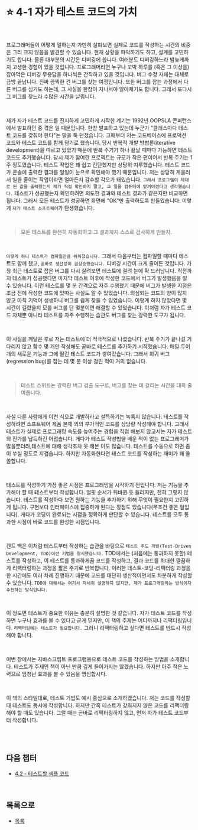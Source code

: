 # :star: 4-1 자가 테스트 코드의 가치

<br>

프로그래머들이 어떻게 일하는지 가만히 살펴보면 실제로 코드를 작성하는 시간의 비중은 그리 크지 않음을 발견할 수 있습니다. 현재 상황을 파악하기도 하고, 설계를 고민하기도 합니다. 물론 대부분의 시간은 디버깅에 씁니다. 여러분도 디버깅하느라 밤늦게까지 고생한 경험이 있을 것입니다. 프로그래머라면 누구나 꼬박 하루를 (혹은 그 이상을) 잡아먹은 디버깅 무용담을 하나씩은 간직하고 있을 것입니다. 버그 수정 자체는 대체로 금방 끝납니다. 진짜 끔찍한 건 버그를 찾는 여정입니다. 또한 버그를 잡는 과정에서 다른 버그를 심기도 하는데, 그 사실을 한참이 지나서야 알아채기도 합니다. 그래서 또다시 그 버그를 찾느라 수많은 시간을 날립니다.

<br>

제가 자가 테스트 코드를 진지하게 고민하게 시작한 계기는 1992년 OOPSLA 콘퍼런스에서 발표하던 중 겪은 일 때문입니다. 한창 발표하고 있는데 누군가 "클래스마다 테스트 코드를 갖춰야 한다"는 말을 툭 던졌습니다. 그때부터 저는 코드베이스에 프로덕션 코드와 테스트 코드를 함께 담기로 했습니다. 당시 반복적 개발 방법론(iterative development)을 따르고 있었기 때문에 반복 주기가 하나 끝날 때마다 가능하면 테스트 코드도 추가했습니다. 당시 제가 참여한 프로젝트는 규모가 작은 편이어서 반복 주기는 1주 정도였습니다. 테스트 작업은 꽤 쉽고 간단했지만 상당히 지루했습니다. 테스트 코드가 콘솔에 출력한 결과를 일일이 눈으로 확인해야 했기 때문입니다. 저는 상당히 게을러서 일을 줄이는 작업이라면 얼마든지 감수할 각오가 돼있습니다. `그래서 프로그램이 제대로 된 값을 출력했는지 제가 직접 확인하지 말고, 그 일을 컴퓨터에 맡겨야겠다고 생각했습니다.` 테스트가 성공했는지 확인하려면 의도한 결과와 테스트 결과가 같은지만 비교하면 됩니다. 그래서 모든 테스트가 성공하면 화면에 "OK"만 출력하도록 만들었습니다. 이렇게 `자가 테스트 소프트웨어`가 탄생했습니다.

<br>

> 모든 테스트를 완전히 자동화하고 그 결과까지 스스로 검사하게 만들자.

<br>

`이렇게 하니 테스트가 컴파일만큼 쉬워졌습니다.` 그래서 다음부터는 컴파일할 때마다 테스트도 함께 했고, `곧바로 생산성이 급상승했습니다.` 디버깅 시간이 크게 줄어든 것입니다. 가장 최근 테스트로 잡은 버그를 다시 살려보면 테스트에 걸려 눈에 확 드러납니다. 직전까지 테스트가 성공했다면 마지막 테스트 이후에 작성한 코드에서 버그가 발생했음을 알 수 있습니다. 이런 테스트를 몇 분 간격으로 자주 수행했기 때문에 버그가 발생한 지점은 조금 전에 작성한 코드에 있따는 사실도 알 수 있었습니다. 의심되는 코드의 양이 많지 않고 아직 기억이 생생하니 버그를 쉽게 찾을 수 있었습니다. 이렇게 하지 않았다면 몇 시간이 걸렸을지 모를 버그를 단 몇분이면 해결할 수 있었습니다. 이처럼 자가 테스트 코드 자체뿐 아니라 테스트를 자주 수행하는 습관도 버그를 찾는 강력한 도구가 됩니다.

<br>

이 사실을 깨달은 후로 저는 테스트에 더 적극적으로 나섰습니다. 반복 주기가 끝나길 기다리지 않고 함수 몇 개만 작성해도 곧바로 테스트를 추가하기 시작했습니다. 매일 두어 개의 새로운 기능과 그에 딸린 테스트 코드가 쌓여갔습니다. 그래서 회귀 버그(regression bug)를 잡는 데 몇 분 이상 걸린 적이 거의 없습니다.

<br>

> 테스트 스위트는 강력한 버그 검출 도구로, 버그를 찾는 데 걸리는 시간을 대폭 줄여줍니다.

<br>

사실 다른 사람에게 이런 식으로 개발하라고 설득하기는 녹록지 않습니다. 테스트를 작성하려면 소프트웨어 제품 본체 외의 부가적인 코드를 상당량 작성해야 합니다. 그래서 테스트가 실제로 프로그래밍 속도를 높여주는 경험을 직접 해보지 않고서는 자가 테스트의 진가를 납득하긴 어렵습니다. 게다가 테스트 작성법을 배운 적이 없는 프로그래머가 많을뿐더러,테스트에 대해 생각조차 못 해본 이도 많습니다. 테스트를 수동으로 하면 좀이 쑤실 정도로 지겹습니다. 하지만 자동화한다면 테스트 코드를 작성하는 재미가 꽤 쏠쏠합니다.

<br>

테스트를 작성하기 가장 좋은 시점은 프로그래밍을 시작하기 전입니다. 저는 기능을 추가해야 할 때 테스트부터 작성합니다. 얼핏 순서가 뒤바뀐 듯 들리지만, 전혀 그렇지 않습니다. 테스트를 작성하다 보면 원하는 기능을 추가하기 위해 무엇이 필요한지 고민하게 됩니다. 구현보다 인터페이스에 집중하게 된다는 장점도 있습니다(무조건 좋은 일입니다). 게다가 코딩이 완료되는 시점을 정확하게 판단할 수 있습니다. 테스트를 모두 통과한 시점이 바로 코드를 완성한 시점입니다.

<br>

켄트 백은 이처럼 테스트부터 작성하는 습관을 바탕으로 `테스트 주도 개발(Test-Driven Development, TDD)이란 기법을 창시했습니다.` TDD에서는 (처음에는 통과하지 못할) 테스트를 작성하고, 이 테스트를 통과하게끔 코드를 작성하고, 결과 코드를 최대한 깔끔하게 리팩터링하는 과정을 짧은 주기로 반복합니다. 이러한 테스트-코딩-리팩터링 과정을 한 시간에도 여러 차례 진행하기 때문에 코드를 대단히 생산적이면서도 차분하게 작성할 수 있습니다. `TDD에 대해서는 여기서 자세히 설명하지 않지만, 제가 프로그래밍하는 방식이자 추천하는 방식입니다.`

<br>

이 정도면 테스트가 중요한 이유는 충분히 설명한 것 같습니다. 자가 테스트 코드를 작성하면 누구나 효과를 볼 수 있다고 굳게 믿지만, 이 책의 주제는 어디까지나 리팩터링입니다. `리팩터링에는 테스트가 필요합니다.` 그러니 리팩터링하고 싶다면 테스트를 반드시 작성해야 합니다.

<br>

이번 장에서는 자바스크립트 프로그램용으로 테스트 코드를 작성하는 방법을 소개합니다. 테스트가 주제인 책이 아닌 만큼 깊게 들어가지는 않겠습니다. 하지만 아주 적은 노력으로 엄청난 효과를 볼 수 있음을 명심합시다.

<br>

이 책의 스타일대로, 테스트 기법도 예시 중심으로 소개하겠습니다. 저는 코드를 작성할 때 테스트도 동시에 작성합니다. 하지만 간혹 테스트가 갖춰지지 않은 코드를 리팩터링해야 할 때도 있습니다. 그럴 때는 곧바로 리팩터링하지 않고, 먼저 자가 테스트 코드부터 작성합니다.

<br>

<br>

## 다음 챕터

- [4.2 - 테스트할 샘플 코드](https://github.com/Esoolgnah/Summary_of_Refactoring_2nd_Edition/blob/main/Notes/04_테스트_구축하기/04_02_테스트할_샘플_코드.md)

<br>

## 목록으로

- [목록](https://github.com/Esoolgnah/Summary_of_Refactoring_2nd_Edition/blob/main/Notes/04_테스트_구축하기/04_00_테스트_구축하기.md)
